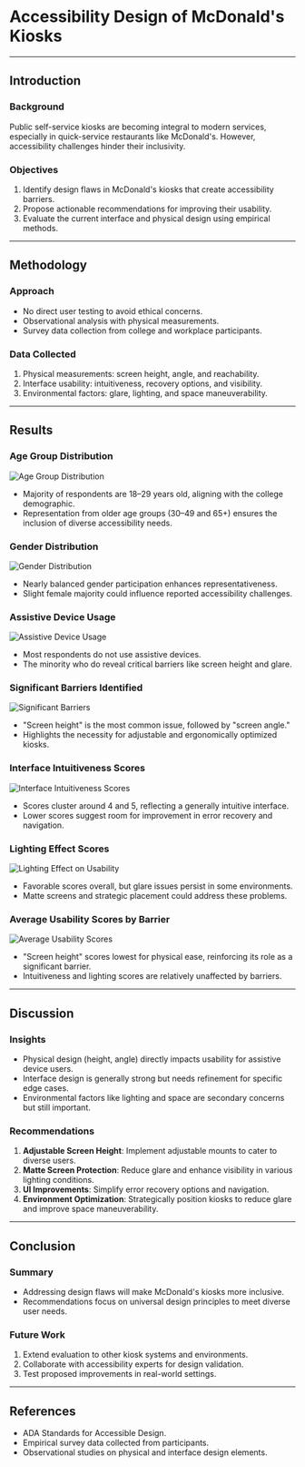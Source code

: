 
# Accessibility Design of McDonald's Kiosks

---

## Introduction

### Background
Public self-service kiosks are becoming integral to modern services, especially in quick-service restaurants like McDonald's. However, accessibility challenges hinder their inclusivity.

### Objectives
1. Identify design flaws in McDonald's kiosks that create accessibility barriers.
2. Propose actionable recommendations for improving their usability.
3. Evaluate the current interface and physical design using empirical methods.

---

## Methodology

### Approach
- No direct user testing to avoid ethical concerns.
- Observational analysis with physical measurements.
- Survey data collection from college and workplace participants.

### Data Collected
1. Physical measurements: screen height, angle, and reachability.
2. Interface usability: intuitiveness, recovery options, and visibility.
3. Environmental factors: glare, lighting, and space maneuverability.

---

## Results

### Age Group Distribution
![Age Group Distribution](images/age_group_distribution.png)
- Majority of respondents are 18–29 years old, aligning with the college demographic.
- Representation from older age groups (30–49 and 65+) ensures the inclusion of diverse accessibility needs.

### Gender Distribution
![Gender Distribution](images/gender_distribution.png)
- Nearly balanced gender participation enhances representativeness.
- Slight female majority could influence reported accessibility challenges.

### Assistive Device Usage
![Assistive Device Usage](images/assistive_device_usage.png)
- Most respondents do not use assistive devices.
- The minority who do reveal critical barriers like screen height and glare.

### Significant Barriers Identified
![Significant Barriers](images/significant_barriers.png)
- "Screen height" is the most common issue, followed by "screen angle."
- Highlights the necessity for adjustable and ergonomically optimized kiosks.

### Interface Intuitiveness Scores
![Interface Intuitiveness Scores](images/interface_intuitiveness_scores.png)
- Scores cluster around 4 and 5, reflecting a generally intuitive interface.
- Lower scores suggest room for improvement in error recovery and navigation.

### Lighting Effect Scores
![Lighting Effect on Usability](images/lighting_effect_scores.png)
- Favorable scores overall, but glare issues persist in some environments.
- Matte screens and strategic placement could address these problems.

### Average Usability Scores by Barrier
![Average Usability Scores](images/average_usability_scores_by_barrier.png)
- "Screen height" scores lowest for physical ease, reinforcing its role as a significant barrier.
- Intuitiveness and lighting scores are relatively unaffected by barriers.

---

## Discussion

### Insights
- Physical design (height, angle) directly impacts usability for assistive device users.
- Interface design is generally strong but needs refinement for specific edge cases.
- Environmental factors like lighting and space are secondary concerns but still important.

### Recommendations
1. **Adjustable Screen Height**: Implement adjustable mounts to cater to diverse users.
2. **Matte Screen Protection**: Reduce glare and enhance visibility in various lighting conditions.
3. **UI Improvements**: Simplify error recovery options and navigation.
4. **Environment Optimization**: Strategically position kiosks to reduce glare and improve space maneuverability.

---

## Conclusion

### Summary
- Addressing design flaws will make McDonald's kiosks more inclusive.
- Recommendations focus on universal design principles to meet diverse user needs.

### Future Work
1. Extend evaluation to other kiosk systems and environments.
2. Collaborate with accessibility experts for design validation.
3. Test proposed improvements in real-world settings.

---

## References
- ADA Standards for Accessible Design.
- Empirical survey data collected from participants.
- Observational studies on physical and interface design elements.

